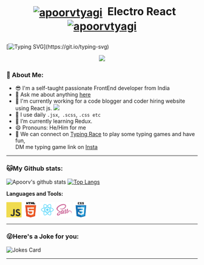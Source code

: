 <br/>
<h1>
<p align="center">
</a>&nbsp;
<a href="https://www.linkedin.com/in/yogesh-rana-992a25166/" target="blank"><img align="center" src="https://cdn.jsdelivr.net/npm/simple-icons@3.0.1/icons/linkedin.svg" alt="apoorvtyagi" height="40" width="40" /></a>&nbsp; Electro React <a href="https://www.instagram.com/electro_react/" target="blank"><img align="center" src="https://cdn.jsdelivr.net/npm/simple-icons@3.0.1/icons/instagram.svg" alt="apoorvtyagi" height="40" width="40" /></a></h1>
</p>


[![Typing SVG](https://readme-typing-svg.herokuapp.com?color=%2336BCF7&center=true&lines=Hi+there+%F0%9F%91%8B!;This+is+my+GitHub+readme+to+describe;+myself+and+my+work+here!)](https://git.io/typing-svg)

<div align="center">



![](https://camo.githubusercontent.com/992babdffd8c74a1502de375fbdf7e4d54773242/68747470733a2f2f6d656469612e67697068792e636f6d2f6d656469612f53576f536b4e36447854737a71494b4571762f67697068792e676966)

</div>

### 🤵 About Me:

- 😎 I'm a self-taught passionate FrontEnd developer from India
- 💬 Ask me about anything [here](https://www.instagram.com/electro_react/)
- 🏦 I'm currently working for a code blogger and coder hiring website using React js.
  <img src="https://media.giphy.com/media/WUlplcMpOCEmTGBtBW/giphy.gif" width="30">
- 🤔 I use daily `.jsx`,` .scss`, `.css etc`
- 🌱 I’m currently learning Redux.
- 😄 Pronouns: He/Him for me
- 👯 We can connect on [Typing Race](https://www.chess.com/member/sweetxcyanide) to play some typing games and have fun,<br/>DM me typing game link on [Insta](https://www.instagram.com/electro_react/)

---

### 🐱My Github stats:

![Apoorv's github stats](https://github-readme-stats.vercel.app/api?username=electro-react&show_icons=true&title_color=ffc857&icon_color=8ac926&text_color=daf7dc&bg_color=151515&hide=["stars"])
[![Top Langs](https://github-readme-stats.vercel.app/api/top-langs/?username=electro-react&layout=compact&text_color=daf7dc&bg_color=151515)](https://github.com/anuraghazra/github-readme-stats)

**Languages and Tools:**

<code><img height="40" src="https://raw.githubusercontent.com/github/explore/80688e429a7d4ef2fca1e82350fe8e3517d3494d/topics/javascript/javascript.png"></code>
<code><img height="40" src="https://raw.githubusercontent.com/github/explore/80688e429a7d4ef2fca1e82350fe8e3517d3494d/topics/html/html.png"></code>
<code><img height="40" src="https://raw.githubusercontent.com/github/explore/80688e429a7d4ef2fca1e82350fe8e3517d3494d/topics/react/react.png"></code>
<code><img height="40" src="https://raw.githubusercontent.com/github/explore/5c058a388828bb5fde0bcafd4bc867b5bb3f26f3/topics/sass/sass.png"></code>
<code><img height="40" src="https://raw.githubusercontent.com/github/explore/80688e429a7d4ef2fca1e82350fe8e3517d3494d/topics/css/css.png"></code>

---

### 😜Here's a Joke for you:

<img src="https://readme-jokes.vercel.app/api" alt="Jokes Card" />

---
